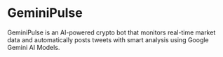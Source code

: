 # GeminiPulse
GeminiPulse is an AI-powered crypto bot that monitors real-time market data and automatically posts tweets with smart analysis using Google Gemini AI Models.
